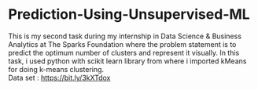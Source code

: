 # Prediction-Using-Unsupervised-ML
This is my second task during my internship in Data Science & Business Analytics at The Sparks Foundation where the problem statement is to predict the optimum number of clusters
and represent it visually.
In this task, i used python with scikit learn library from where i imported kMeans for doing k-means clustering. <br>
Data set : https://bit.ly/3kXTdox

